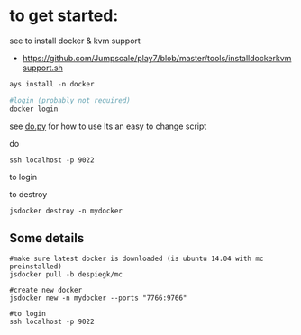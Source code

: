 to get started:
===============

see to install docker & kvm support
- https://github.com/Jumpscale/play7/blob/master/tools/installdockerkvmsupport.sh

```python
ays install -n docker

#login (probably not required)
docker login
```

see
[do.py](do.py) for how to use
Its an easy to change script


do
```
ssh localhost -p 9022
```
to login

to destroy
```
jsdocker destroy -n mydocker
```

Some details
-------------

```
#make sure latest docker is downloaded (is ubuntu 14.04 with mc preinstalled)
jsdocker pull -b despiegk/mc

#create new docker
jsdocker new -n mydocker --ports "7766:9766"

#to login
ssh localhost -p 9022

